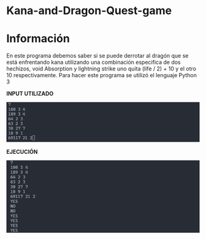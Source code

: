 # Kana-and-Dragon-Quest-game
# Información
En este programa debemos saber si se puede derrotar al dragón que se está enfrentando kana utilizando una combinación especifica de dos hechizos, void Absorption y lightning strike uno quita (life / 2) + 10 y el otro 10 respectivamente. Para hacer este programa se utilizó el lenguaje Python 3

**INPUT UTILIZADO**

![Input](https://github.com/IkarosKurtz/Kana-and-Dragon-Quest-game/blob/Master/Input.png)

**EJECUCIÓN**

![Ejecucion](https://github.com/IkarosKurtz/Kana-and-Dragon-Quest-game/blob/Master/Output.png)
